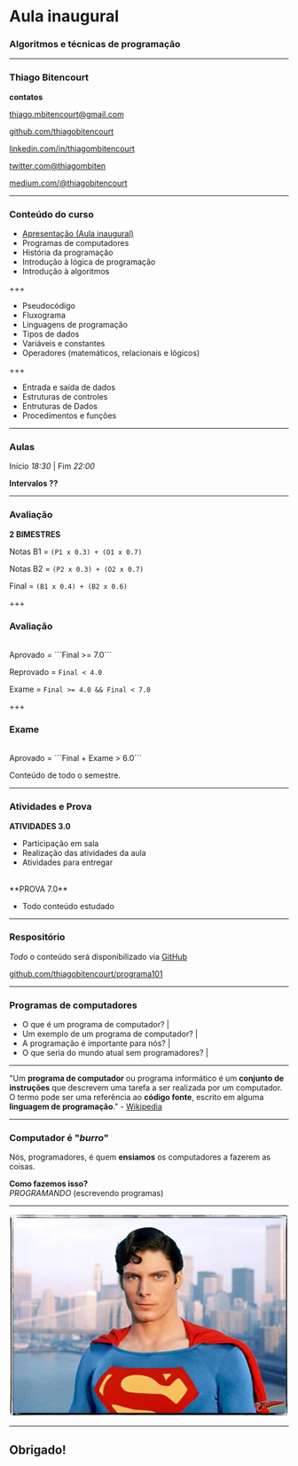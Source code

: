 # Aula inaugural
### Algoritmos e técnicas de programação
---

### Thiago Bitencourt

**contatos**

[thiago.mbitencourt@gmail.com]()

[github.com/thiagobitencourt](github.com/thiagobitencourt)

[linkedin.com/in/thiagombitencourt](https://www.linkedin.com/in/thiagombitencourt)

[twitter.com@thiagombiten](https://twitter.com/@thiagombiten)

[medium.com/@thiagobitencourt](https://medium.com/@thiagobitencourt)

---

### Conteúdo do curso

- [Apresentação (Aula inaugural)](README.md)
- Programas de computadores
- História da programação
- Introdução à lógica de programação
- Introdução à algoritmos

+++

- Pseudocódigo
- Fluxograma
- Linguagens de programação
- Tipos de dados
- Variáveis e constantes
- Operadores (matemáticos, relacionais e lógicos)

+++

- Entrada e saída de dados
- Estruturas de controles
- Entruturas de Dados
- Procedimentos e funções

---

### Aulas

Início _18:30_ | Fim _22:00_

**Intervalos ??**

---

### Avaliação

__2 BIMESTRES__

Notas B1 = ```(P1 x 0.3) + (O1 x 0.7)```

Notas B2 = ```(P2 x 0.3) + (O2 x 0.7)```

Final = ```(B1 x 0.4) + (B2 x 0.6)```

+++

### Avaliação

<br>
Aprovado = ```Final >= 7.0```

Reprovado = ```Final < 4.0```

Exame = ```Final >= 4.0 && Final < 7.0```

+++

### Exame

<br>
Aprovado = ```Final + Exame > 6.0```

Conteúdo de todo o semestre.

---

### Atividades e Prova


**ATIVIDADES 3.0**

- Participação em sala
- Realização das atividades da aula
- Atividades para entregar

<br>
**PROVA 7.0**

- Todo conteúdo estudado

---

### Respositório

_Todo_ o conteúdo será disponibilizado via [GitHub](github.com)

[github.com/thiagobitencourt/programa101](github.com/thiagobitencourt/programa101)


---

### Programas de computadores

- O que é um programa de computador? |
- Um exemplo de um programa de computador? |
- A programação é importante para nós? |
- O que seria do mundo atual sem programadores? |

---

"Um **programa de computador** ou programa informático é um **conjunto de instruções** que descrevem uma tarefa a ser realizada por um computador. O termo pode ser uma referência ao **código fonte**, escrito em alguma **linguagem de programação**." - [Wikipedia](https://pt.wikipedia.org/wiki/Programa_de_computador)

---

### Computador é "_burro_"

Nós, programadores, é quem **ensiamos** os computadores a fazerem as coisas.
<br>

**Como fazemos isso?**
<br>
_PROGRAMANDO_ (escrevendo programas)

---

![superman](aulas/assets/img/superman.jpg)

---
## Obrigado!
